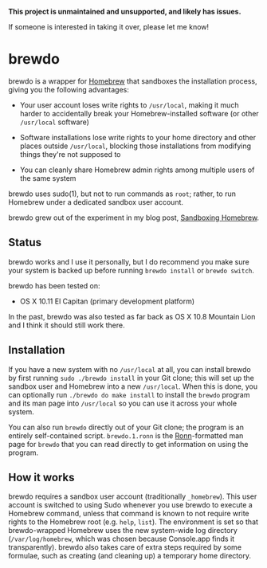 **This project is unmaintained and unsupported, and likely has issues.**

If someone is interested in taking it over, please let me know!

brewdo
====

brewdo is a wrapper for [Homebrew](http://brew.sh/) that sandboxes the
installation process, giving you the following advantages:

-   Your user account loses write rights to `/usr/local`, making
    it much harder to accidentally break your Homebrew-installed
    software (or other `/usr/local` software)

-   Software installations lose write rights to your home directory
    and other places outside `/usr/local`, blocking those installations
    from modifying things they're not supposed to

-   You can cleanly share Homebrew admin rights among multiple users
    of the same system

brewdo uses sudo(1), but not to run commands as `root`; rather, to
run Homebrew under a dedicated sandbox user account.

brewdo grew out of the experiment in my blog post, [Sandboxing
Homebrew](https://www.zigg.com/2014/sandboxing-homebrew.html).

Status
----

brewdo works and I use it personally, but I do recommend you make
sure your system is backed up before running `brewdo install` or
`brewdo switch`.

brewdo has been tested on:

-   OS X 10.11 El Capitan (primary development platform)

In the past, brewdo was also tested as far back as OS X 10.8 Mountain
Lion and I think it should still work there.

Installation
----

If you have a new system with no `/usr/local` at all, you can install
brewdo by first running `sudo ./brewdo install` in your Git clone; this
will set up the sandbox user and Homebrew into a new `/usr/local`.
When this is done, you can optionally run `./brewdo do make install` to
install the `brewdo` program and its man page into `/usr/local` so you
can use it across your whole system.

You can also run `brewdo` directly out of your Git clone; the program
is an entirely self-contained script. `brewdo.1.ronn` is the
[Ronn](http://rtomayko.github.io/ronn/)-formatted man page for `brewdo`
that you can read directly to get information on using the program.

How it works
----

brewdo requires a sandbox user account (traditionally `_homebrew`).
This user account is switched to using Sudo whenever you use brewdo
to execute a Homebrew command, unless that command is known to not
require write rights to the Homebrew root (e.g. `help`, `list`).
The environment is set so that brewdo-wrapped Homebrew uses the new
system-wide log directory (`/var/log/homebrew`, which was chosen
because Console.app finds it transparently).
brewdo also takes care of extra steps required by some formulae,
such as creating (and cleaning up) a temporary home directory.


